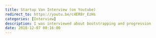 ```yaml
---
title: Startup Van Interview (on Youtube)
redirect_to: https://youtu.be/c4ER8r_EzHs
categories: [Interview]
description: I was interviewed about bootstrapping and progression
date: 2018-12-07 00:16:00
---
```

